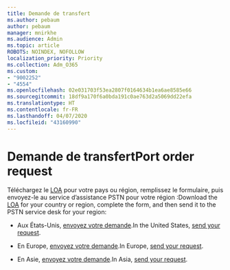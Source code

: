 ```yaml
---
title: Demande de transfert
ms.author: pebaum
author: pebaum
manager: mnirkhe
ms.audience: Admin
ms.topic: article
ROBOTS: NOINDEX, NOFOLLOW
localization_priority: Priority
ms.collection: Adm_O365
ms.custom:
- "9002252"
- "4554"
ms.openlocfilehash: 02e031703f53ea2807f0164634b1ea6ae8585e66
ms.sourcegitcommit: 18df9a170f6a0bda191c0ae763d2a5069dd22efa
ms.translationtype: HT
ms.contentlocale: fr-FR
ms.lasthandoff: 04/07/2020
ms.locfileid: "43160990"
---
```

# <a name="port-order-request"></a><span data-ttu-id="3f220-102">Demande de transfert</span><span class="sxs-lookup"><span data-stu-id="3f220-102">Port order request</span></span>

<span data-ttu-id="3f220-103">Téléchargez le [LOA](https://docs.microsoft.com/microsoftteams/manage-phone-numbers-for-your-organization/manage-phone-numbers-for-your-organization#letters-of-authorization-loas-for-transferring-numbers) pour votre pays ou région, remplissez le formulaire, puis envoyez-le au service d’assistance PSTN pour votre région :</span><span class="sxs-lookup"><span data-stu-id="3f220-103">Download the [LOA](https://docs.microsoft.com/microsoftteams/manage-phone-numbers-for-your-organization/manage-phone-numbers-for-your-organization#letters-of-authorization-loas-for-transferring-numbers) for your country or region, complete the form, and then send it to the PSTN service desk for your region:</span></span>

- <span data-ttu-id="3f220-104">Aux États-Unis, [envoyez votre demande](mailto:ptn@microsoft.com).</span><span class="sxs-lookup"><span data-stu-id="3f220-104">In the United States, [send your request](mailto:ptn@microsoft.com).</span></span>

- <span data-ttu-id="3f220-105">En Europe, [envoyez votre demande](mailto:ptneu@microsoft.com).</span><span class="sxs-lookup"><span data-stu-id="3f220-105">In Europe, [send your request](mailto:ptneu@microsoft.com).</span></span>

- <span data-ttu-id="3f220-106">En Asie, [envoyez votre demande](mailto:ptnapac@microsoft.com).</span><span class="sxs-lookup"><span data-stu-id="3f220-106">In Asia, [send your request](mailto:ptnapac@microsoft.com).</span></span>
